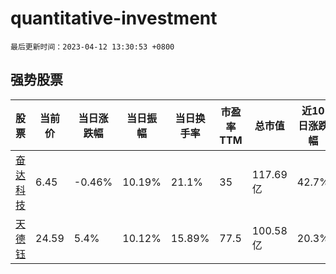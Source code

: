 # quantitative-investment

`最后更新时间：2023-04-12 13:30:53 +0800`

## 强势股票

|股票|当前价|当日涨跌幅|当日振幅|当日换手率|市盈率TTM|总市值|近10日涨跌幅|
|----|----|----|----|----|----|----|----|
|[奋达科技](https://xueqiu.com/S/SZ002681)|6.45|-0.46%|10.19%|21.1%|35|117.69亿|42.7%|
|[天德钰](https://xueqiu.com/S/SH688252)|24.59|5.4%|10.12%|15.89%|77.5|100.58亿|20.3%|
